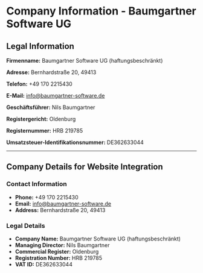 # Company Information - Baumgartner Software UG

## Legal Information

**Firmenname:** Baumgartner Software UG (haftungsbeschränkt)

**Adresse:** Bernhardstraße 20, 49413

**Telefon:** +49 170 2215430

**E-Mail:** info@baumgartner-software.de

**Geschäftsführer:** Nils Baumgartner

**Registergericht:** Oldenburg

**Registernummer:** HRB 219785

**Umsatzsteuer-Identifikationsnummer:** DE362633044

---

## Company Details for Website Integration

### Contact Information
- **Phone:** +49 170 2215430
- **Email:** info@baumgartner-software.de
- **Address:** Bernhardstraße 20, 49413

### Legal Details
- **Company Name:** Baumgartner Software UG (haftungsbeschränkt)
- **Managing Director:** Nils Baumgartner
- **Commercial Register:** Oldenburg
- **Registration Number:** HRB 219785
- **VAT ID:** DE362633044
